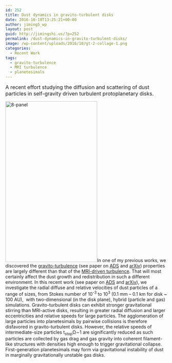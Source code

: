 ```yaml
---
id: 252
title: Dust dynamics in gravito-turbulent disks
date: 2016-10-10T13:25:21+00:00
author: jiming5_wp
layout: post
guid: http://jimingshi.us/?p=252
permalink: /dust-dynamics-in-gravito-turbulent-disks/
image: /wp-content/uploads/2016/10/gt-2-collage-1.png
categories:
  - Recent Work
tags:
  - gravito-turbulence
  - MRI turbulence
  - planetesimals
---
```

<span style="font-size: 12pt;">A recent effort studying the diffusion and scattering of dust particles in self-gravity driven turbulent protoplanetary disks. </span>

<span style="font-size: 12pt;"><!--more-->

<img class=" wp-image-254 alignleft" src="http://jimingshi.us/wp-content/uploads/2016/10/8-panel-1-171x300.png" alt="8-panel" width="286" height="501" srcset="http://jimingshi.us/wp-content/uploads/2016/10/8-panel-1-171x300.png 171w, http://jimingshi.us/wp-content/uploads/2016/10/8-panel-1-585x1024.png 585w, http://jimingshi.us/wp-content/uploads/2016/10/8-panel-1.png 600w" sizes="(max-width: 286px) 100vw, 286px" />In one of my previous works, we discovered the <a href="http://jimingshi.us/main-page/research/ppd/#gt">gravito-turbulence</a> (see paper on <a href="http://adsabs.harvard.edu/abs/2014ApJ...789...34S">ADS</a> and <a href="https://arxiv.org/abs/1405.3291">arXiv</a>) properties are largely different than that of the <a href="http://jimingshi.us/main-page/research/mri">MRI-driven turbulence</a>. That will most certainly affect the dust growth and redistribution in such a different environment. In this recent work (see paper on <a href="http://adsabs.harvard.edu/abs/2016MNRAS.459..982S">ADS</a> and <a href="https://arxiv.org/abs/1603.06575">arXiv</a>), we investigate the radial diffuse and relative velocities of dust particles of a range of sizes, from Stokes number of 10<sup>-3</sup> to 10<sup>3</sup> (0.1 mm &#8211; 0.1 km for disk ~ 100 AU),  with two-dimensional (in the disk plane), hybrid (particle and gas) simulations. Gravito-turbulent disks can exhibit stronger gravitational stirring than MRI-active disks, resulting in greater radial diffusion and larger eccentricities and relative speeds for large particles. The agglomeration of large particles into planetesimals by pairwise collisions is therefore disfavored in gravito-turbulent disks. However, the relative speeds of intermediate-size particles <span id="MathJax-Element-3-Frame" class="MathJax" tabindex="0"><span id="MathJax-Span-17" class="math"><span id="MathJax-Span-18" class="mrow"><span id="MathJax-Span-19" class="msubsup"><span id="MathJax-Span-20" class="mi">t</span><sub><span id="MathJax-Span-21" class="texatom"><span id="MathJax-Span-22" class="mrow"><span id="MathJax-Span-23" class="mi">s</span><span id="MathJax-Span-24" class="mi">t</span><span id="MathJax-Span-25" class="mi">o</span><span id="MathJax-Span-26" class="mi">p</span></span></span></sub></span><span id="MathJax-Span-27" class="mi">Ω</span><span id="MathJax-Span-28" class="mo">∼</span><span id="MathJax-Span-29" class="mn">1</span></span></span></span> are significantly reduced as such particles are collected by gas drag and gas gravity into coherent filament-like structures with densities high enough to trigger gravitational collapse. First-generation planetesimals may form via gravitational instability of dust in marginally gravitationally unstable gas disks.</span>
